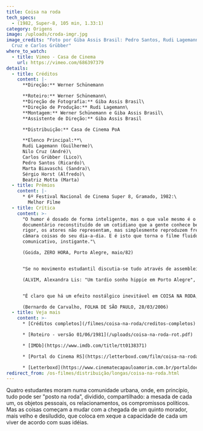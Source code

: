 ```yaml
---
title: Coisa na roda
tech_specs:
  - (1982, Super-8, 105 min, 1.33:1)
category: Origens
image: /uploads/croda-imgr.jpg
image_credits: "Foto por Giba Assis Brasil: Pedro Santos, Rudi Lagemann, Nilo
  Cruz e Carlos Grübber"
where_to_watch:
  - title: Vimeo - Casa de Cinema
    url: https://vimeo.com/686397379
details:
  - title: Créditos
    content: |-
      **Direção:** Werner Schünemann

      **Roteiro:** Werner Schünemann\
      **Direção de Fotografia:** Giba Assis Brasil\
      **Direção de Produção:** Rudi Lagemann\
      **Montagem:** Werner Schünemann e Giba Assis Brasil\
      **Assistente de Direção:** Giba Assis Brasil

      **Distribuição:** Casa de Cinema PoA

      **Elenco Principal:**\
      Rudi Lagemann (Guilherme)\
      Nilo Cruz (André)\
      Carlos Grübber (Lico)\
      Pedro Santos (Ricardo)\
      Marta Biavaschi (Sandra)\
      Sérgio Horst (Alfredo)\
      Beatriz Motta (Marta)
  - title: Prêmios
    content: |-
      * 6º Festival Nacional de Cinema Super 8, Gramado, 1982:\
        Melhor Filme
  - title: Crítica
    content: >-
      "O humor é dosado de forma inteligente, mas o que vale mesmo é o quase
      documentário reconstituído de um cotidiano que a gente conhece bem. A
      rigor, os atores não representam, mas simplesmente reproduzem frente à
      câmara coisas do seu dia-a-dia. E é isto que torna o filme fluido, leve,
      comunicativo, instigante."\

      (Goida, ZERO HORA, Porto Alegre, maio/82)


      "Se no movimento estudantil discutia-se tudo através de assembleias (e inclusive a própria representatividade das próprias assembleias) ou atos públicos, na casa tudo transformava-se em reunião: tudo era posto na caixinha, tudo era posto na roda - como uma "experiência democrática" em que tudo era construído por todos, em um tempo em que alguns generais ainda decidiam pela maioria."\

      (ALVIM, Alexandra Lis: "Um tardio sonho hippie em Porto Alegre", dissertação de mestrado em História na UFSC, 2016, p. 143)


      "É claro que há um efeito nostálgico inevitável em COISA NA RODA, mesmo para quem não viveu naquele tempo e naquele lugar. Sendo o filme a expressão de uma experiência geracional, não podia ser de outra forma. São bichos-grilos que freqüentam aulas de teatro, namoram entre uma aula e outra, vivem em repúblicas de estudantes, participam do movimento estudantil, viajam de carona e acampam na serra gaúcha. O super-8, com a sua imagem precária, sem definição, suja e riscada, contribui para criar um efeito de filme doméstico, de documentário caseiro, feito entre amigos. É o registro de um modo de fazer que se perdeu. Mas, antes de tudo, é um documento de juventude, de um tempo em que ainda só havia energia e vontade, em que demandas externas não eram levadas em conta, quando tudo ainda podia ser apenas oferta."\

      (Bernardo de Carvalho, FOLHA DE SÃO PAULO, 28/03/2006)
  - title: Veja mais
    content: >-
      * [Créditos completos](/filmes/coisa-na-roda/creditos-completos)

      * [Roteiro - versão 01/06/1981](/uploads/coisa-na-roda-rot.pdf)

      * [IMDb](https://www.imdb.com/title/tt0138371)

      * [Portal do Cinema RS](https://letterboxd.com/film/coisa-na-roda/)

      * [Letterboxd](https://www.cinematecapauloamorim.com.br/portaldocinemagaucho/210/coisa-na-roda)
redirect_from: /os-filmes/distribuição/longas/coisa-na-roda.html
---
```

Quatro estudantes moram numa comunidade urbana, onde, em princípio, tudo pode ser "posto na roda", dividido, compartilhado: a mesada de cada um, os objetos pessoais, os relacionamentos, os compromissos políticos. Mas as coisas começam a mudar com a chegada de um quinto morador, mais velho e desiludido, que coloca em xeque a capacidade de cada um viver de acordo com suas idéias.